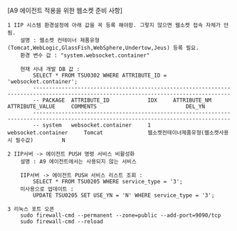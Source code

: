 [A9 에이전트 적용을 위한 웹소켓 준비 사항]

    1 IIP 시스템 환경설정에 아래 값을 꼭 등록 해야함. 그렇지 않으면 웹소켓 접속 자체가 안됨.
    	설명 : 웹소켓 컨테이너 제품유형(Tomcat,WebLogic,GlassFish,WebSphere,Undertow,Jeus) 등록 필요.
    	환경 변수 값 : "system.websocket.container"

    	현재 사내 개발 DB 값 :
    		SELECT * FROM TSU0302 WHERE ATTRIBUTE_ID = 'websocket.container';
    		------------------------------------------------------------------------------------------------------------------------------------
    		-- PACKAGE	ATTRIBUTE_ID			IDX		ATTRIBUTE_NM			ATTRIBUTE_VALUE		COMMENTS							DEL_YN
    		------------------------------------------------------------------------------------------------------------------------------------
    		-- system	websocket.container		1		websocket.container		Tomcat				웹소켓컨테이너제품유형(웹소켓사용시 필수값)			N

    2 IIP서버 -> 에이전트 PUSH 명령 서비스 비활성화
    	설명 : A9 에이전트에서는 사용되지 않는 서비스

    	IIP서버 -> 에이전트 PUSH 서비스 리스트 조회 :
    		SELECT * FROM TSU0205 WHERE service_type = '3';
    	미사용으로 업데이트 :
    		UPDATE TSU0205 SET USE_YN = 'N' WHERE service_type = '3';

    3 리눅스 포트 오픈
    	sudo firewall-cmd --permanent --zone=public --add-port=9090/tcp
    	sudo firewall-cmd --reload
